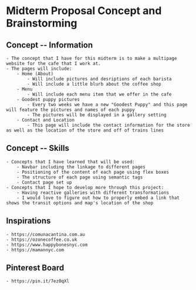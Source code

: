 # Midterm Proposal Concept and Brainstorming 

##  Concept -- Information 
    - The concept that I have for this midterm is to make a multipage website for the cafe that I work at.
    - The pages will include:
        - Home (About)
            - Will include pictures and desriptions of each barista 
            - Will include a little blurb about the coffee shop
        - Menu
            - Will include each menu item that we offer in the cafe
        - Goodest puppy pictures 
            - Every two weeks we have a new "Goodest Puppy" and this page will feature the pictures and names of each puppy
            - The pictures will be displayed in a gallery setting
        - Contact and Location
            - This page will include the contact information for the store as well as the location of the store and off of trains lines 

## Concept -- Skills 
    - Concepts that I have learned that will be used:
        - Navbar including the linkage to different pages 
        - Positioning of the content of each page using flex boxes 
        - The structure of each page using semantic tags 
        - Contact page set up
    - Concepts that I hope to develop more through this project:
        - Having reactive galleries with different transformations 
        - I would love to figure out how to properly embed a link that shows the transit options and map's location of the shop   

## Inspirations
    - https://comunacantina.com.au
    - https://ozonecoffee.co.uk
    - https://www.happybonesnyc.com
    - https://mamannyc.com

## Pinterest Board
    - https://pin.it/7ez0qXl
